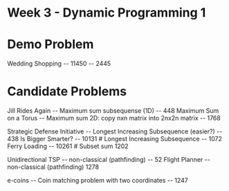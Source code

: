 Week 3 - Dynamic Programming 1
==============================

# Demo Problem
Wedding Shopping -- 11450 -- 2445


# Candidate Problems

Jill Rides Again -- Maximum sum subsequense (1D) -- 448
Maximum Sum on a Torus -- Maximum sum 2D: copy nxn matrix into 2nx2n matrix -- 1768

Strategic Defense Initiative -- Longest Increasing Subsequence (easier?) -- 438
Is Bigger Smarter? -- 10131 # Longest Increasing Subsequence -- 1072
Ferry Loading -- 10261 # Subset sum 1202


Unidirectional TSP -- non-classical (pathfinding)  -- 52
Flight Planner -- non-classical (pathfinding) 1278

e-coins -- Coin matching problem with two coordinates -- 1247